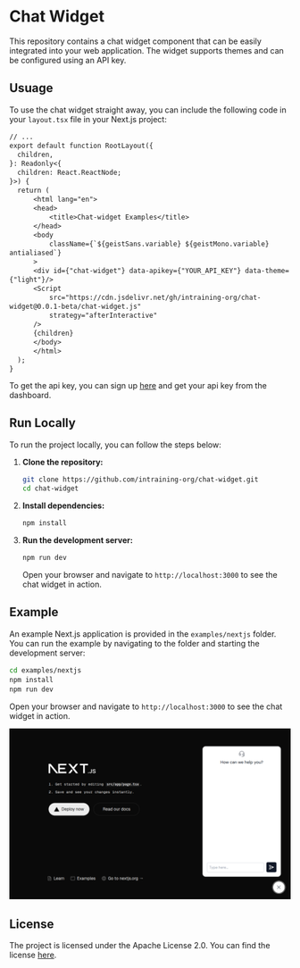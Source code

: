 # Chat Widget

This repository contains a chat widget component that can be easily integrated into your web application. The widget supports themes and can be configured using an API key.

## Usuage
To use the chat widget straight away, you can include the following code in your `layout.tsx` file in your Next.js project:
```tsx
// ... 
export default function RootLayout({
  children,
}: Readonly<{
  children: React.ReactNode;
}>) {
  return (
      <html lang="en">
      <head>
          <title>Chat-widget Examples</title>
      </head>
      <body
          className={`${geistSans.variable} ${geistMono.variable} antialiased`}
      >
      <div id={"chat-widget"} data-apikey={"YOUR_API_KEY"} data-theme={"light"}/>
      <Script
          src="https://cdn.jsdelivr.net/gh/intraining-org/chat-widget@0.0.1-beta/chat-widget.js"
          strategy="afterInteractive"
      />
      {children}
      </body>
      </html>
  );
}
```
To get the api key, you can sign up [here]() and get your api key from the dashboard.

## Run Locally
To run the project locally, you can follow the steps below:
1. **Clone the repository:**

   ```bash
   git clone https://github.com/intraining-org/chat-widget.git
   cd chat-widget
   ```

2. **Install dependencies:**

   ```bash
   npm install
   ```
3. **Run the development server:**

   ```bash
   npm run dev
   ```

   Open your browser and navigate to `http://localhost:3000` to see the chat widget in action.

## Example

An example Next.js application is provided in the `examples/nextjs` folder. You can run the example by navigating to the folder and starting the development server:

```bash
cd examples/nextjs
npm install
npm run dev
```

Open your browser and navigate to `http://localhost:3000` to see the chat widget in action.

![chat widget.png](assets/chat%20widget.png)
## License
The project is licensed under the Apache License 2.0. You can find the license [here](https://github.com/intraining-org/chat-widget/blob/main/LICENSE).